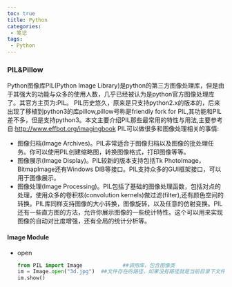 ```yaml
---
toc: true
title: Python
categories: 
 - 笔记
tags:
 - Python
---
```


### PIL&Pillow
<!-- more -->
Python图像库PIL(Python Image Library)是python的第三方图像处理库，但是由于其强大的功能与众多的使用人数，几乎已经被认为是python官方图像处理库了。其官方主页为:PIL。 PIL历史悠久，原来是只支持python2.x的版本的，后来出现了移植到python3的库pillow,pillow号称是friendly fork for PIL,其功能和PIL差不多，但是支持python3。本文主要介绍PIL那些最常用的特性与用法,主要参考自:http://www.effbot.org/imagingbook
PIL可以做很多和图像处理相关的事情:

+ 图像归档(Image Archives)。PIL非常适合于图像归档以及图像的批处理任务。你可以使用PIL创建缩略图，转换图像格式，打印图像等等。
+ 图像展示(Image Display)。PIL较新的版本支持包括Tk PhotoImage，BitmapImage还有Windows DIB等接口。PIL支持众多的GUI框架接口，可以用于图像展示。
+ 图像处理(Image Processing)。PIL包括了基础的图像处理函数，包括对点的处理，使用众多的卷积核(convolution kernels)做过滤(filter),还有颜色空间的转换。PIL库同样支持图像的大小转换，图像旋转，以及任意的仿射变换。PIL还有一些直方图的方法，允许你展示图像的一些统计特性。这个可以用来实现图像的自动对比度增强，还有全局的统计分析等。

#### Image Module

+ open

  ```python
  from PIL import Image             ##调用库，包含图像类
  im = Image.open("3d.jpg")  ##文件存在的路径，如果没有路径就是当前目录下文件
  im.show()
  ```

  